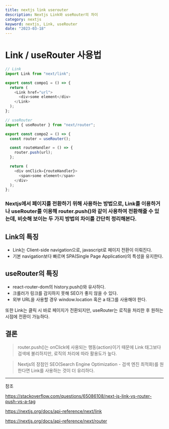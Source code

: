 ```yaml
---
title: nextjs link userouter
description: Nextjs Link와 useRouter의 차이
category: nextjs
keyword: nextjs, Link, useRouter
date: "2023-03-18"
---
```


# Link / useRouter 사용법

```javascript
// Link
import Link from "next/link";

export const compo1 = () => {
  return (
    <Link href="url">
      <div>some element</div>
    </Link>
  );
};

// useRouter
import { useRouter } from "next/router";

export const compo2 = () => {
  const router = useRouter();

  const routeHandler = () => {
    router.push(url);
  };

  return (
    <div onClick={routeHandler}>
      <span>some element</span>
    </div>
  );
};
```

### Nextjs에서 페이지를 전환하기 위해 사용하는 방법으로, Link를 이용하거나 useRouter를 이용해 router.push()와 같이 사용하여 전환해줄 수 있는데, 비슷해 보이는 두 가지 방법의 차이를 간단히 정리해본다.

## Link의 특징

- Link는 Client-side navigation으로, javascript로 페이지 전환이 이뤄진다.
- 기본 navigation보다 빠르며 SPA(Single Page Application)의 특성을 유지한다.

## useRouter의 특징

- react-router-dom의 history.push()와 유사하다.
- 크롤러가 링크를 감지하지 못해 SEO가 좋지 않을 수 있다.
- 외부 URL을 사용할 경우 window.location 혹은 a 태그를 사용해야 한다.

또한 Link는 클릭 시 바로 페이지가 전환되지만, useRouter는 로직을 처리한 후 원하는 시점에 전환이 가능하다.

## 결론

> router.push()는 onClick에 사용되는 행동(action)이기 때문에 Link 태그보다 검색에 불리하지만, 로직의 처리에 따라 활용도가 높다.

> Nextjs의 장점인 SEO(Search Engine Optimization - 검색 엔진 최적화)를 원한다면 Link를 사용하는 것이 더 유리하다.

---

참조

https://stackoverflow.com/questions/65086108/next-js-link-vs-router-push-vs-a-tag

https://nextjs.org/docs/api-reference/next/link

https://nextjs.org/docs/api-reference/next/router
